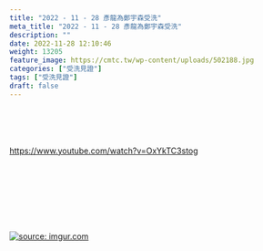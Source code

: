 ```yaml
---
title: "2022 - 11 - 28 彥龍為鄭宇森受洗"
meta_title: "2022 - 11 - 28 彥龍為鄭宇森受洗"
description: ""
date: 2022-11-28 12:10:46
weight: 13205
feature_image: https://cmtc.tw/wp-content/uploads/502188.jpg
categories: ["受洗見證"]
tags: ["受洗見證"]
draft: false
---
```


&nbsp;<br />
<br />
&nbsp;<br />
<br />
https://www.youtube.com/watch?v=OxYkTC3stog<br />
<div class="kvgmc6g5 cxmmr5t8 oygrvhab hcukyx3x c1et5uql ii04i59q"><br />
<div dir="auto"><br />
<br />
&nbsp;<br />
<br />
&nbsp;<br />
<br />
<a href="https://imgur.com/vFC3nU1"><img class="aligncenter" title="source: imgur.com" src="https://i.imgur.com/vFC3nU1.jpg" /></a><br />
<br />
&nbsp;<br />
<br />
&nbsp;<br />
<br />
</div><br />
</div><br />
<div id="gtx-trans" style="position: absolute; left: 391px; top: 136.111px;"><br />
<div class="gtx-trans-icon"></div><br />
</div>
        